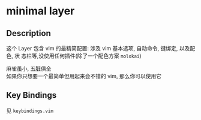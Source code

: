 # minimal layer

## Description

这个 Layer 包含 vim 的最精简配置: 涉及 vim 基本选项, 自动命令, 键绑定, 以及配色, 状
态栏等,没使用任何插件(除了一个配色方案 `molokai`)  

麻雀虽小, 五脏俱全  
如果你只想要一个最简单但用起来会不错的 vim, 那么你可以使用它  

## Key Bindings  

见 `keybindings.vim`  
